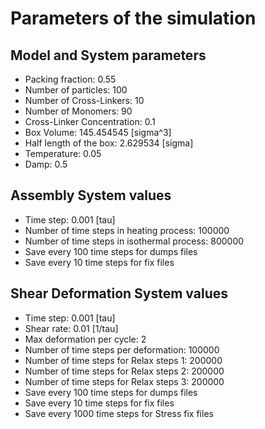 # Parameters of the simulation


## Model and System parameters

- Packing fraction: 0.55
- Number of particles: 100
- Number of Cross-Linkers: 10
- Number of Monomers: 90
- Cross-Linker Concentration: 0.1
- Box Volume: 145.454545 [sigma^3]
- Half length of the box: 2.629534 [sigma]
- Temperature: 0.05
- Damp: 0.5

 ## Assembly System values 

- Time step: 0.001 [tau]
- Number of time steps in heating process: 100000
- Number of time steps in isothermal process: 800000
- Save every 100 time steps for dumps files
- Save every 10 time steps for fix files

 ## Shear Deformation System values 

- Time step: 0.001 [tau]
- Shear rate: 0.01 [1/tau]
- Max deformation per cycle: 2
- Number of time steps per deformation: 100000
- Number of time steps for Relax steps 1: 200000
- Number of time steps for Relax steps 2: 200000
- Number of time steps for Relax steps 3: 200000
- Save every 100 time steps for dumps files
- Save every 10 time steps for fix files
- Save every 1000 time steps for Stress fix files
